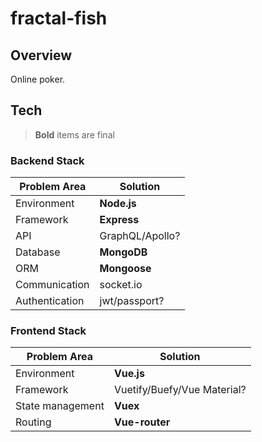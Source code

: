 # fractal-fish

## Overview

Online poker.

## Tech

> **Bold** items are final

### Backend Stack

| Problem Area | Solution |
| --- | --- |
| Environment | **Node.js** |
| Framework | **Express** |
| API | GraphQL/Apollo? |
| Database | **MongoDB** |
| ORM | **Mongoose** |
| Communication | socket.io |
| Authentication | jwt/passport? |

### Frontend Stack

| Problem Area | Solution |
| --- | --- |
| Environment | **Vue.js** |
| Framework | Vuetify/Buefy/Vue Material? |
| State management | **Vuex** |
| Routing | **Vue-router** |
